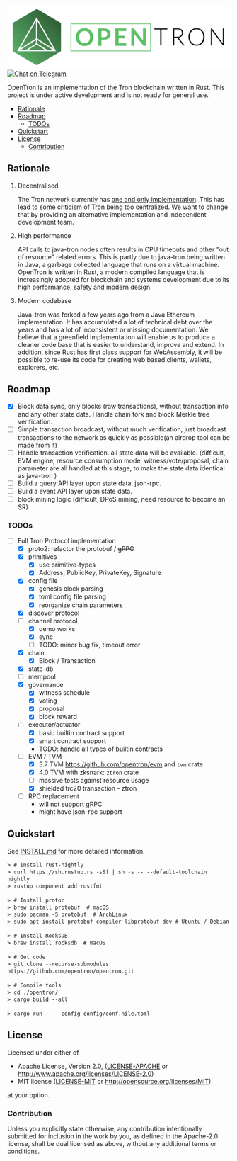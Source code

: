 ![OpenTron logo](./assets/logo-medium.png)
[![Chat on Telegram](https://img.shields.io/badge/opentron-Chat%20on%20Telegram-blue)](https://t.me/opentron)

OpenTron is an implementation of the Tron blockchain written in Rust. This project is under active development and is
not ready for general use.

<!-- START doctoc generated TOC please keep comment here to allow auto update -->
<!-- DON'T EDIT THIS SECTION, INSTEAD RE-RUN doctoc TO UPDATE -->

- [Rationale](#rationale)
- [Roadmap](#roadmap)
  - [TODOs](#todos)
- [Quickstart](#quickstart)
- [License](#license)
  - [Contribution](#contribution)

<!-- END doctoc generated TOC please keep comment here to allow auto update -->

## Rationale

1. Decentralised

   The Tron network currently has [one and only implementation](https://github.com/tronprotocol/java-tron). This
   has lead to some criticism of Tron being too centralized. We want to change that by providing an alternative
   implementation and independent development team.

2. High performance

   API calls to java-tron nodes often results in CPU timeouts and other "out of resource" related errors. This is partly
   due to java-tron being written in Java, a garbage collected language that runs on a virtual machine. OpenTron is
   written in Rust, a modern compiled language that is increasingly adopted for blockchain and systems development due
   to its high performance, safety and modern design.

3. Modern codebase

   Java-tron was forked a few years ago from a Java Ethereum implementation. It has accumulated a lot of technical debt
   over the years and has a lot of inconsistent or missing documentation. We believe that a greenfield implementation
   will enable us to produce a cleaner code base that is easier to understand, improve and extend. In addition, since
   Rust has first class support for WebAssembly, it will be possible to re-use its code for creating web based clients,
   wallets, explorers, etc.

## Roadmap

- [x] Block data sync, only blocks (raw transactions), without transaction info and any other state data. Handle chain fork and block Merkle tree verification.
- [ ] Simple transaction broadcast, without much verification, just broadcast transactions to the network as quickly as possible(an airdrop tool can be made from it)
- [ ] Handle transaction verification. all state data will be available. (difficult, EVM engine, resource consumption mode, witness/vote/proposal, chain parameter are all handled at this stage, to make the state data identical as java-tron )
- [ ] Build a query API layer upon state data. json-rpc.
- [ ] Build a event API layer upon state data.
- [ ] block mining logic (difficult, DPoS mining, need resource to become an SR)

### TODOs

- [ ] Full Tron Protocol implementation
  - [x] proto2: refactor the protobuf / ~~gRPC~~
  - [x] primitives
    - [x] use primitive-types
    - [x] Address, PublicKey, PrivateKey, Signature
  - [x] config file
    - [x] genesis block parsing
    - [x] toml config file parsing
    - [x] reorganize chain parameters
  - [x] discover protocol
  - [ ] channel protocol
    - [x] demo works
    - [x] sync
    - [ ] TODO: minor bug fix, timeout error
  - [x] chain
    - [x] Block / Transaction
  - [x] state-db
  - [ ] mempool
  - [x] governance
    - [x] witness schedule
    - [x] voting
    - [x] proposal
    - [x] block reward
  - [ ] executor/actuator
    - [x] basic builtin contract support
    - [x] smart contract support
    - TODO: handle all types of builtin contracts
  - [ ] EVM / TVM
    - [x] 3.7 TVM <https://github.com/opentron/evm> and `tvm` crate
    - [x] 4.0 TVM with zksnark: `ztron` crate
    - [ ] massive tests against resource usage
    - [x] shielded trc20 transaction - ztron
  - [ ] RPC replacement
    - will not support gRPC
    - might have json-rpc support

## Quickstart

See [INSTALL.md](./INSTALL.md) for more detailed information.

```console
> # Install rust-nightly
> curl https://sh.rustup.rs -sSf | sh -s -- --default-toolchain nightly
> rustup component add rustfmt

> # Install protoc
> brew install protobuf  # macOS
> sudo pacman -S protobuf  # ArchLinux
> sudo apt install protobuf-compiler libprotobuf-dev # Ubuntu / Debian

> # Install RocksDB
> brew install rocksdb  # macOS

> # Get code
> git clone --recurse-submodules https://github.com/opentron/opentron.git

> # Compile tools
> cd ./opentron/
> cargo build --all

> cargo run -- --config config/conf.nile.toml
```

## License

Licensed under either of

- Apache License, Version 2.0, ([LICENSE-APACHE](LICENSE-APACHE) or <http://www.apache.org/licenses/LICENSE-2.0>)
- MIT license ([LICENSE-MIT](LICENSE-MIT) or <http://opensource.org/licenses/MIT>)

at your option.

### Contribution

Unless you explicitly state otherwise, any contribution intentionally submitted
for inclusion in the work by you, as defined in the Apache-2.0 license, shall be dual licensed as above, without any
additional terms or conditions.
